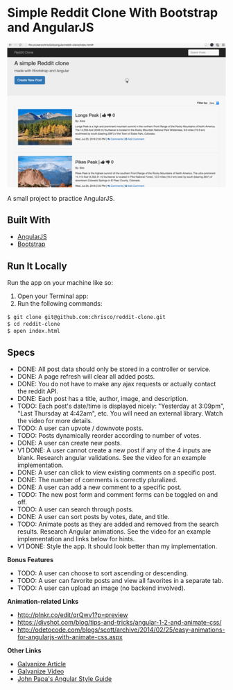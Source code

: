 # Simple Reddit Clone With Bootstrap and AngularJS

![Screenshot](reddit-clone.gif)

A small project to practice AngularJS.

## Built With

* [AngularJS](https://angularjs.org/)
* [Bootstrap](https://getbootstrap.com/)

## Run It Locally

Run the app on your machine like so:

1. Open your Terminal app:
2. Run the following commands:

````
$ git clone git@github.com:chrisco/reddit-clone.git
$ cd reddit-clone
$ open index.html
````

## Specs

* DONE: All post data should only be stored in a controller or service.
* DONE: A page refresh will clear all added posts.
* DONE: You do not have to make any ajax requests or actually contact the reddit API.
* DONE: Each post has a title, author, image, and description.
* TODO: Each post's date/time is displayed nicely: "Yesterday at 3:09pm", "Last Thursday at 4:42am", etc. You will need an external library. Watch the video for more details.
* TODO: A user can upvote / downvote posts.
* TODO: Posts dynamically reorder according to number of votes.
* DONE: A user can create new posts.
* V1 DONE: A user cannot create a new post if any of the 4 inputs are blank. Research angular validations. See the video for an example implementation.
* DONE: A user can click to view existing comments on a specific post.
* DONE: The number of comments is correctly pluralized.
* DONE: A user can add a new comment to a specific post.
* TODO: The new post form and comment forms can be toggled on and off.
* TODO: A user can search through posts.
* DONE: A user can sort posts by votes, date, and title.
* TODO: Animate posts as they are added and removed from the search results. Research Angular animations. See the video for an example implementation and links below for hints.
* V1 DONE: Style the app. It should look better than my implementation.

__Bonus Features__

* TODO: A user can choose to sort ascending or descending.
* TODO: A user can favorite posts and view all favorites in a separate tab.
* TODO: A user can upload an image (no backend involved).

__Animation-related Links__

* http://plnkr.co/edit/qrQwv1?p=preview
* https://divshot.com/blog/tips-and-tricks/angular-1-2-and-animate-css/
* http://odetocode.com/blogs/scott/archive/2014/02/25/easy-animations-for-angularjs-with-animate-css.aspx

__Other Links__

* [Galvanize Article](https://learn.galvanize.com/cohorts/66/articles/2972)
* [Galvanize Video]( https://github.com/gSchool/angular-curriculum/blob/master/Unit-1/11-reddit-clone.md)
* [John Papa's Angular Style Guide](https://github.com/johnpapa/angular-styleguide)
